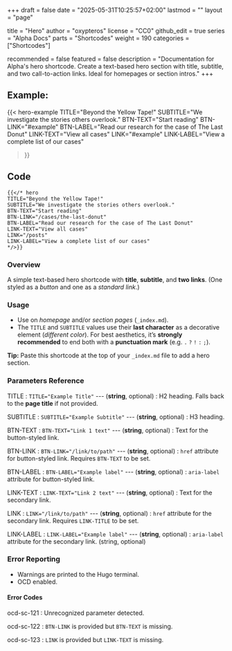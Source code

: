 +++
draft = false
date = "2025-05-31T10:25:57+02:00"
lastmod = ""
layout = "page"

title = "Hero"
author = "oxypteros"
license = "CC0"
github_edit = true
series = "Alpha Docs"
  parts = "Shortcodes"
  weight = 190
categories = ["Shortcodes"]

recommended = false
featured = false
description = "Documentation for Alpha's hero shortcode. Create a text-based hero section with title, subtitle, and two call-to-action links. Ideal for homepages or section intros."
+++
## Example:
{{< hero-example
TITLE="Beyond the Yellow Tape!"
SUBTITLE="We investigate the stories others overlook." 
BTN-TEXT="Start reading"
BTN-LINK="#example"
BTN-LABEL="Read our research for the case of The Last Donut"
LINK-TEXT="View all cases"
LINK="#example"
LINK-LABEL="View a complete list of our cases"
>}}

## Code
```go-html-template
{{</* hero
TITLE="Beyond the Yellow Tape!"
SUBTITLE="We investigate the stories others overlook." 
BTN-TEXT="Start reading"
BTN-LINK="/cases/the-last-donut"
BTN-LABEL="Read our research for the case of The Last Donut"
LINK-TEXT="View all cases"
LINK="/posts"
LINK-LABEL="View a complete list of our cases"
*/>}}
```
### Overview
A simple text-based hero shortcode with **title**, **subtitle**, and **two links**. (One styled as a *button* and one as a *standard link*.) 

### Usage
- Use on *homepage* and/or *section pages* (`_index.md`).
- The `TITLE` and `SUBTITLE` values use their **last character** as a decorative element (*different color*). For best aesthetics, it’s **strongly recommended** to end both with a **punctuation mark** (e.g. `.` `?` `!` `:` `;`).

**Tip:** Paste this shortcode at the top of your `_index.md` file to add a hero section.
### Parameters Reference
TITLE
: `TITLE="Example Title"` ---  (**string**, optional) 
: H2 heading. Falls back to the **page title** if not provided. 

SUBTITLE 
: `SUBTITLE="Example Subtitle"` --- (**string**, optional) 
: H3 heading.

BTN-TEXT
: `BTN-TEXT="Link 1 text"` --- (**string**, optional) 
: Text for the button-styled link.

BTN-LINK 
: `BTN-LINK="/link/to/path"` --- (**string**, optional) 
:  `href` attribute for button-styled link. Requires `BTN-TEXT` to be set.

BTN-LABEL 
: `BTN-LABEL="Example label"` --- (**string**, optional) 
: `aria-label` attribute for button-styled link.

LINK-TEXT 
: `LINK-TEXT="Link 2 text"` --- (**string**, optional) 
: Text for the secondary link.

LINK 
: `LINK="/link/to/path"` --- (**string**, optional) 
: `href` attribute for the secondary link. Requires `LINK-TITLE` to be set. 

LINK-LABEL 
: `LINK-LABEL="Example label"` --- (**string**, optional) 
: `aria-label` attribute for the secondary link. (string, optional)

### Error Reporting
- Warnings are printed to the Hugo terminal.
- OCD enabled.

#### Error Codes
ocd-sc-121
: Unrecognized parameter detected.

ocd-sc-122
: `BTN-LINK` is provided but `BTN-TEXT` is missing.

ocd-sc-123
: `LINK` is provided but `LINK-TEXT` is missing.
